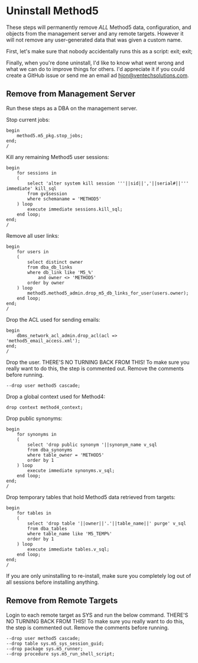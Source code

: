 Uninstall Method5
=================

These steps will permanently remove *ALL* Method5 data, configuration, and objects from the management server and any remote targets.  However it will not remove any user-generated data that was given a custom name.

First, let's make sure that nobody accidentally runs this as a script:
	exit;
	exit;

Finally, when you're done uninstall, I'd like to know what went wrong and what we can do to improve things for others.  I'd appreciate it if you could create a GitHub issue or send me an email ad hjon@ventechsolutions.com.


Remove from Management Server
-----------------------------

Run these steps as a DBA on the management server.

Stop current jobs:

	begin
		method5.m5_pkg.stop_jobs;
	end;
	/

Kill any remaining Method5 user sessions:

	begin
		for sessions in
		(
			select 'alter system kill session '''||sid||','||serial#||''' immediate' kill_sql
			from gv$session
			where schemaname = 'METHOD5'
		) loop
			execute immediate sessions.kill_sql;
		end loop;
	end;
	/

Remove all user links:

	begin
		for users in
		(
			select distinct owner
			from dba_db_links
			where db_link like 'M5_%'
				and owner <> 'METHOD5'
			order by owner
		) loop
			method5.method5_admin.drop_m5_db_links_for_user(users.owner);
		end loop;
	end;
	/

Drop the ACL used for sending emails:

	begin
		dbms_network_acl_admin.drop_acl(acl => 'method5_email_access.xml');
	end;
	/

Drop the user.  THERE'S NO TURNING BACK FROM THIS!  To make sure you really want to do this, the step is commented out.  Remove the comments before running.

	--drop user method5 cascade;


Drop a global context used for Method4:

	drop context method4_context;

Drop public synonyms:

	begin
		for synonyms in
		(
			select 'drop public synonym '||synonym_name v_sql
			from dba_synonyms
			where table_owner = 'METHOD5'
			order by 1
		) loop
			execute immediate synonyms.v_sql;
		end loop;
	end;
	/

Drop temporary tables that hold Method5 data retrieved from targets:

	begin
		for tables in
		(
			select 'drop table '||owner||'.'||table_name||' purge' v_sql
			from dba_tables
			where table_name like 'M5_TEMP%'
			order by 1
		) loop
			execute immediate tables.v_sql;
		end loop;
	end;
	/

If you are only uninstalling to re-install, make sure you completely log out of all sessions before installing anything.


Remove from Remote Targets
--------------------------

Login to each remote target as SYS and run the below command.  THERE'S NO TURNING BACK FROM THIS!  To make sure you really want to do this, the step is commented out.  Remove the comments before running.

	--drop user method5 cascade;
	--drop table sys.m5_sys_session_guid;
	--drop package sys.m5_runner;
	--drop procedure sys.m5_run_shell_script;
